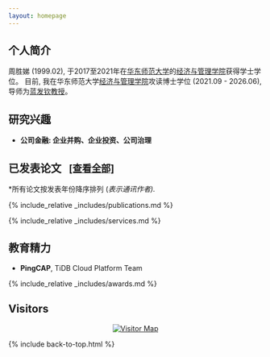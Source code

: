 ```yaml
---
layout: homepage
---
```


<!-- <div style="margin-top: 20px;"></div> -->

## <i class="fas fa-circle-user"></i> <span id="biography">个人简介</span>

周胜娣 (1999.02), 于2017至2021年在[华东师范大学](https://www.ecnu.edu.cn/)的[经济与管理学院](](https://sem.ecnu.edu.cn/) )获得学士学位。
目前, 我在华东师范大学[经济与管理学院](https://sem.ecnu.edu.cn/)攻读博士学位 (2021.09 - 2026.06), 导师为[蓝发钦教授](https://faculty.ecnu.edu.cn/_s35/lfq_en/main.psp)。

<h2 id="research-interests"><i class="fas fa-gamepad"></i> 研究兴趣</h2>


<ul>
  <li>
    <b>公司金融: 企业并购、企业投资、公司治理</b>
  </li>
</ul>

## <i class="fas fa-book-open"></i> <span id="publications">已发表论文</span> <a href="/publications" style="font-size: 0.9em; margin-left: 10px;">[查看全部]</a>
*所有论文按发表年份降序排列 (*表示通讯作者).*

{% include_relative _includes/publications.md %}

{% include_relative _includes/services.md %}



## <i class="fas fa-briefcase"></i> <span id="experience">教育精力</span>


<ul style="margin:0 0 5px;">
  <li><strong>PingCAP</strong>, TiDB Cloud Platform Team</li>
</ul>



{% include_relative _includes/awards.md %}

## <i class="fas fa-map-marker-alt"></i> <span id="visitors">Visitors</span>

<div style="text-align: center; position: relative;">
  <a href='https://clustrmaps.com/site/1c5ir' style="display: block;">
    <img src='//clustrmaps.com/map_v2.png?cl=ffffff&w=500&t=tt&d=gLCfwQOo2tDTJu6x6-pe1tpNG7pvbeWih2SiAaG4jUc&co=2d78ad&ct=ffffff' alt="Visitor Map"/>
  </a>
  <div style="position: absolute; top: 0; left: 0; right: 0; bottom: 0; z-index: 999;" onclick="return false;"></div>
</div>

<!-- 引入 JavaScript 文件 -->
<script src="assets/js/typing-effect.js"></script>
<script src="assets/js/main.js"></script>

{% include back-to-top.html %}